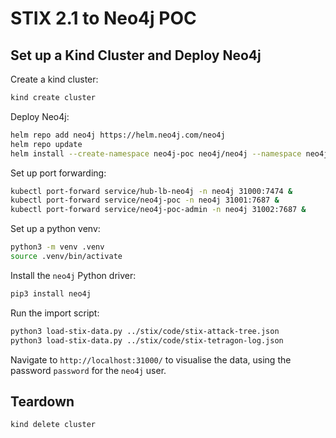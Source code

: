 # STIX 2.1 to Neo4j POC

## Set up a Kind Cluster and Deploy Neo4j

Create a kind cluster:

```bash
kind create cluster
```

Deploy Neo4j:

```bash
helm repo add neo4j https://helm.neo4j.com/neo4j
helm repo update
helm install --create-namespace neo4j-poc neo4j/neo4j --namespace neo4j -f values.yaml
```

Set up port forwarding:

```bash
kubectl port-forward service/hub-lb-neo4j -n neo4j 31000:7474 &
kubectl port-forward service/neo4j-poc -n neo4j 31001:7687 &
kubectl port-forward service/neo4j-poc-admin -n neo4j 31002:7687 &
```

Set up a python venv:

```bash
python3 -m venv .venv
source .venv/bin/activate
```

Install the `neo4j` Python driver:

```bash
pip3 install neo4j
```

Run the import script:

```bash
python3 load-stix-data.py ../stix/code/stix-attack-tree.json
python3 load-stix-data.py ../stix/code/stix-tetragon-log.json
```

Navigate to `http://localhost:31000/` to visualise the data, using the password `password` for the `neo4j` user.

## Teardown

```bash
kind delete cluster
```
